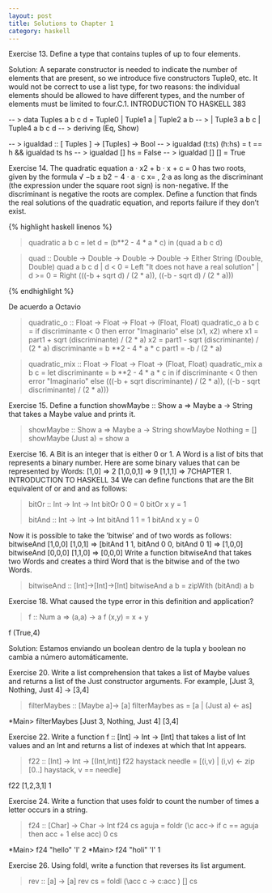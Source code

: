 ```yaml
---
layout: post
title: Solutions to Chapter 1
category: haskell
---
```


Exercise 13. Define a type that contains tuples of up to four elements.

Solution:
A separate constructor is needed to indicate the number of elements that
are present, so we introduce five constructors Tuple0, etc. It would not be
correct to use a list type, for two reasons: the individual elements should be
allowed to have different types, and the number of elements must be limited to
four.C.1. INTRODUCTION TO HASKELL
383


-- > data Tuples a b c d = Tuple0 | Tuple1 a | Tuple2 a b
-- >                       | Tuple3 a b c | Tuple4 a b c d
-- >                       deriving (Eq, Show)

-- > igualdad :: [ Tuples ] -> [Tuples] -> Bool
-- > igualdad (t:ts) (h:hs) = t == h && igualdad ts hs
-- > igualdad [] hs = False
-- > igualdad [] [] = True




Exercise 14. The quadratic equation a · x2 + b · x + c = 0 has two roots, given
by the formula
√
−b ± b2 − 4 · a · c
x=
,
2·a
as long as the discriminant (the expression under the square root sign)
is non-negative. If the discriminant is negative the roots are complex.
Define a function that finds the real solutions of the quadratic equation,
and reports failure if they don’t exist.

{% highlight haskell linenos %}

> quadratic a b c = let d = (b**2 - 4 * a * c)
>                   in (quad a b c d)

> quad :: Double -> Double -> Double -> Double -> Either String (Double, Double)
> quad a b c d | d < 0 = Left "It does not have a real solution"
>             | d >= 0 = Right (((-b + sqrt d) / (2 * a)), ((-b - sqrt d) / (2 * a)))

{% endhighlight %}

De acuerdo a Octavio

> quadratic_o :: Float -> Float -> Float -> (Float, Float)
> quadratic_o a b c = if discriminante < 0 then error "Imaginario"
>                   else (x1, x2)
>                   where
>                    x1 = part1 + sqrt (discriminante) / (2 * a)
>                    x2 = part1 - sqrt (discriminante) / (2 * a)
>                    discriminante = b **2 - 4 * a * c
>                    part1 = -b / (2 * a)

> quadratic_mix :: Float -> Float -> Float -> (Float, Float)
> quadratic_mix a b c = let
>                        discriminante = b **2 - 4 * a * c
>                        in
>                         if discriminante < 0
>                          then error "Imaginario"
>                          else (((-b + sqrt discriminante) / (2 * a)),
>                                ((-b - sqrt discriminante) / (2 * a)))

Exercise 15. Define a function
showMaybe :: Show a => Maybe a -> String
that takes a Maybe value and prints it.

> showMaybe :: Show a => Maybe a -> String
> showMaybe Nothing = []
> showMaybe (Just a) = show a

Exercise 16. A Bit is an integer that is either 0 or 1. A Word is a list of bits
that represents a binary number. Here are some binary values that can
be represented by Words:
[1,0] => 2
[1,0,0,1] => 9
[1,1,1] => 7CHAPTER 1. INTRODUCTION TO HASKELL
34
We can define functions that are the Bit equivalent of or and and as
follows:

> bitOr :: Int -> Int -> Int
> bitOr 0 0 = 0
> bitOr x y = 1
>
> bitAnd :: Int -> Int -> Int
> bitAnd 1 1 = 1
> bitAnd x y = 0

Now it is possible to take the ’bitwise’ and of two words as follows:
bitwiseAnd [1,0,0] [1,0,1]
=> [bitAnd 1 1, bitAnd 0 0, bitAnd 0 1]
=> [1,0,0]
bitwiseAnd [0,0,0] [1,1,0]
=> [0,0,0]
Write a function bitwiseAnd that takes two Words and creates a third
Word that is the bitwise and of the two Words.

> bitwiseAnd :: [Int]->[Int]->[Int]
> bitwiseAnd a b = zipWith (bitAnd) a b

Exercise 18. What caused the type error in this definition and application?

> f :: Num a => (a,a) -> a
> f (x,y) = x + y

f (True,4)

Solution: Estamos enviando un boolean dentro de la tupla y boolean no cambia a número automáticamente.

Exercise 20. Write a list comprehension that takes a list of Maybe values and
returns a list of the Just constructor arguments. For example,
[Just 3, Nothing, Just 4] -> [3,4]

> filterMaybes :: [Maybe a]-> [a]
> filterMaybes as = [a | (Just a) <- as]

*Main> filterMaybes [Just 3, Nothing, Just 4]
[3,4]


Exercise 22. Write a function
f :: [Int] -> Int -> [Int]
that takes a list of Int values and an Int and returns a list of indexes at
which that Int appears.

> f22 :: [Int] -> Int -> [(Int,Int)]
> f22 haystack needle = [(i,v) | (i,v) <- zip [0..] haystack, v == needle]

f22 [1,2,3,1] 1

Exercise 24. Write a function that uses foldr to count the number of times
a letter occurs in a string.

> f24 :: [Char] -> Char -> Int
> f24 cs aguja = foldr (\c acc-> if c == aguja then acc + 1 else acc) 0 cs


*Main> f24 "hello" 'l'
2
*Main> f24 "holi" 'l'
1

Exercise 26. Using foldl, write a function
that reverses its list argument.

> rev :: [a] -> [a]
> rev cs = foldl (\acc c -> c:acc ) [] cs
